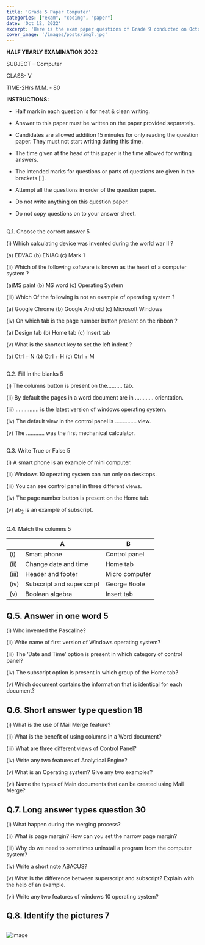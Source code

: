 ```yaml
---
title: 'Grade 5 Paper Computer'
categories: ["exam", "coding", "paper"]
date: 'Oct 12, 2022'
excerpt: 'Here is the exam paper questions of Grade 9 conducted on October 12, 2022.'
cover_image: '/images/posts/img7.jpg'
---
```


**HALF YEARLY EXAMINATION 2022**

SUBJECT – Computer

CLASS- V

<span class="underline">TIME-2Hrs</span> <span class="underline"> M.M. -
80</span>

**INSTRUCTIONS:**

  - Half mark in each question is for neat & clean writing.

  - Answer to this paper must be written on the paper provided
    separately.

  - Candidates are allowed addition 15 minutes for only reading the
    question paper. They must not start writing during this time.

  - The time given at the head of this paper is the time allowed for
    writing answers.

  - The intended marks for questions or parts of questions are given in
    the brackets \[ \].

  - Attempt all the questions in order of the question paper.

  - Do not write anything on this question paper.

  - Do not copy questions on to your answer sheet.

## 

Q.1. Choose the correct answer 5

 (i) Which calculating device was invented during the world war II ?

 (a) EDVAC (b) ENIAC (c) Mark 1

 (ii) Which of the following software is known as the heart of a computer system ?

 (a)MS paint (b) MS word (c) Operating System 

 (iii) Which Of the following is not an example of operating system ?

 (a) Google Chrome (b) Google Android (c) Microsoft Windows 

 (iv) On which tab is the page number button present on the ribbon ?

 (a) Design tab (b) Home tab (c) Insert tab 

 (v) What is the shortcut key to set the left indent ?

 (a) Ctrl + N (b) Ctrl + H (c) Ctrl + M 

## 

Q.2. Fill in the blanks 5

 (i) The columns button is present on the………. tab.

 (ii) By default the pages in a word document are in ………… orientation.

 (iii) …………… is the latest version of windows operating system.

 (iv) The default view in the control panel is ………….. view.

 (v) The ………... was the first mechanical calculator.

## 

Q.3. Write True or False 5

 (i) A smart phone is an example of mini computer.

 (ii) Windows 10 operating system can run only on desktops.

 (iii) You can see control panel in three different views.

 (iv) The page number button is present on the Home tab.

 (v) ab<sub>2</sub> is an example of subscript.

## 

Q.4. Match the columns 5

| |A | B |
|--|--|--|
|(i)| Smart phone | Control panel |
|(ii)| Change date and time | Home tab |
|(iii)| Header and footer | Micro computer | 
|(iv)| Subscript and superscript | George Boole | 
|(v)| Boolean algebra | Insert tab |

## 

## Q.5. Answer in one word 5

(i) Who invented the Pascaline?

(ii) Write name of first version of Windows operating system?

(iii) The ‘Date and Time’ option is present in which category of control panel?

(iv) The subscript option is present in which group of the Home tab?

(v) Which document contains the information that is identical for each document?

## 

## Q.6. Short answer type question 18

(i) What is the use of Mail Merge feature?

(ii) What is the benefit of using columns in a Word document?

(iii) What are three different views of Control Panel?

(iv) Write any two features of Analytical Engine? 

(v) What is an Operating system? Give any two examples?

(vi) Name the types of Main documents that can be created using Mail Merge?

## 

## Q.7. Long answer types question 30

(i) What happen during the merging process?

(ii) What is page margin? How can you set the narrow page margin? 

(iii) Why do we need to sometimes uninstall a program from the computer system?

(iv) Write a short note ABACUS? 

(v) What is the difference between superscript and subscript? Explain with the help of an example.

(vi) Write any two features of windows 10 operating system?

## 

## Q.8. Identify the pictures 7

## 

![image](/images/posts/compg5.png)
